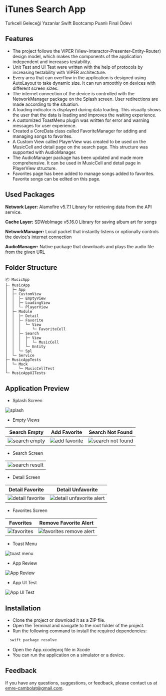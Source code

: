 
# iTunes Search App

Turkcell Geleceği Yazanlar Swift Bootcamp Puanlı Final Ödevi
## Features

- The project follows the VIPER (View-Interactor-Presenter-Entity-Router) design model, which makes the components of the application independent and increases testability.
- Unit Test and UI Test were written with the help of protocols by increasing testability with VIPER architecture.
- Every area that can overflow in the application is designed using AutoLayout to take dynamic size. It can run smoothly on devices with different screen sizes.
- The internet connection of the device is controlled with the NetworkManager package on the Splash screen. User redirections are made according to the situation.
- A loading indicator is displayed during data loading. This visually shows the user that the data is loading and improves the waiting experience.
- A customized ToastMenu plugin was written for error and warning messages for user experience.
- Created a CoreData class called FavoriteManager for adding and managing songs to favorites.
- A Custom View called PlayerView was created to be used on the MusicCell and detail page on the search page. This structure was supported with AudioManager.
- The AudioManager package has been updated and made more comprehensive. It can be used in MusicCell and detail page in PlayerView structure.
- Favorites page has been added to manage songs added to favorites. Favorite songs can be edited on this page.




  
## Used Packages

**Network Layer:** Alamofire v5.7.1 Library for retrieving data from the API service.

**Cache Layer:** SDWebImage v5.16.0 Library for saving album art for songs

**NetworkManager:** Local packet that instantly listens or optionally controls the device's internet connection

**AudioManager:** Native package that downloads and plays the audio file from the given URL



  
## Folder Structure

```
📦 MusicApp
├─ MusicApp
│  ├─ App
│  ├─ CustomView
│  │  ├─ EmptyView
│  │  ├─ LoadingView
│  │  └─ PlayerView
│  ├─ Module
│  │  ├─ Detail
│  │  ├─ Favorite
│  │  │  └─ View
│  │  │     └─ FavoriteCell
│  │  ├─ Search
│  │  │  ├─ View
│  │  │  │  └─ MusicCell
│  │  │  └─ Entity
│  │  └─ Spl
│  └─ Service
├─ MusicAppTests
│  └─ Mock
│     └─ MusicCellTest
└─ MusicAppUITests

```


  
## Application Preview

- Splash Screen

![splash](https://github.com/emre-cambolat/EmreCambolat_HWFinal/assets/83469064/d38ef498-21d1-4803-8897-b9b55ca3381d)


- Empty Views

| Search Empty | Add Favorite | Search Not Found |
|---------|---------|---------|
| ![search empty](https://github.com/emre-cambolat/EmreCambolat_HWFinal/assets/83469064/af3b6a21-353c-45ef-a971-4b70a4bd5ff4) | ![add favorite](https://github.com/emre-cambolat/EmreCambolat_HWFinal/assets/83469064/94420f61-4869-4a32-b9b8-403c2b96f289) | ![search not found](https://github.com/emre-cambolat/EmreCambolat_HWFinal/assets/83469064/746efc5f-a78a-4ba7-b4b4-2f506e43b798) |


- Search Screen

| |
|---------|
| ![search result](https://github.com/emre-cambolat/EmreCambolat_HWFinal/assets/83469064/93fed8ef-efb0-4c09-9e82-729a0fab8666) |

- Detail Screen

| Detail Favorite | Detail Unfavorite |
|---------|---------|
| ![detail favorite](https://github.com/emre-cambolat/EmreCambolat_HWFinal/assets/83469064/e840925d-85eb-49ba-92ff-72bed74ed182) | ![detail unfavorite alert](https://github.com/emre-cambolat/EmreCambolat_HWFinal/assets/83469064/35661985-ba22-4af0-9468-924aa431f600) |



- Favorites Screen

| Favorites | Remove Favorite Alert |
|---------|---------|
| ![favorites](https://github.com/emre-cambolat/EmreCambolat_HWFinal/assets/83469064/0107738f-d387-4b0a-bdf4-f7eab1aa8992) | ![favorites remove alert](https://github.com/emre-cambolat/EmreCambolat_HWFinal/assets/83469064/c5e0e992-7283-42ef-94ae-dd810c349436) |

- Toast Menu

![toast menu](https://github.com/emre-cambolat/EmreCambolat_HWFinal/assets/83469064/27872dce-d62b-4c73-ab37-9ba6551018cc)


- App Review
  
![App Review](https://www.youtube.com/watch?v=_q2Afzq61a8)

- App UI Test
  
![App UI Test](https://www.youtube.com/embed/_q2Afzq61a8)

  

## Installation

- Clone the project or download it as a ZIP file.
- Open the Terminal and navigate to the root folder of the project.
- Run the following command to install the required dependencies:
```bash
  swift package resolve
```
- Open the App.xcodeproj file in Xcode
- You can run the application on a simulator or a device.

  
## Feedback

If you have any questions, suggestions, or feedback, please contact us at emre-cambolat@gmail.com.

  
